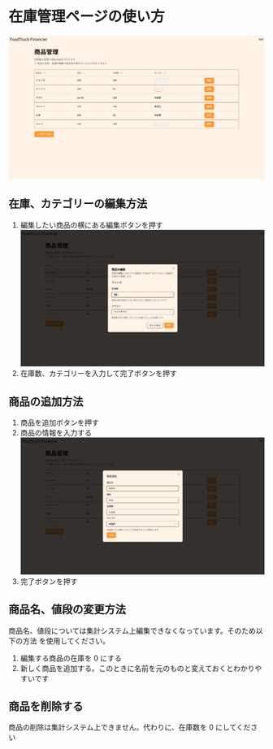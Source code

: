 # 在庫管理ページの使い方

![1](/src/public/register/stock/1.png)

## 在庫、カテゴリーの編集方法

1. 編集したい商品の横にある編集ボタンを押す
   ![2](/src/public/register/stock/2.png)
2. 在庫数、カテゴリーを入力して完了ボタンを押す

## 商品の追加方法

1. 商品を追加ボタンを押す
2. 商品の情報を入力する ![3](/src/public/register/stock/3.png)
3. 完了ボタンを押す

## 商品名、値段の変更方法

商品名、値段については集計システム上編集できなくなっています。そのため以下の方法
を使用してください。

1. 編集する商品の在庫を 0 にする
2. 新しく商品を追加する。このときに名前を元のものと変えておくとわかりやすいです

## 商品を削除する

商品の削除は集計システム上できません。代わりに、在庫数を 0 にしてください
